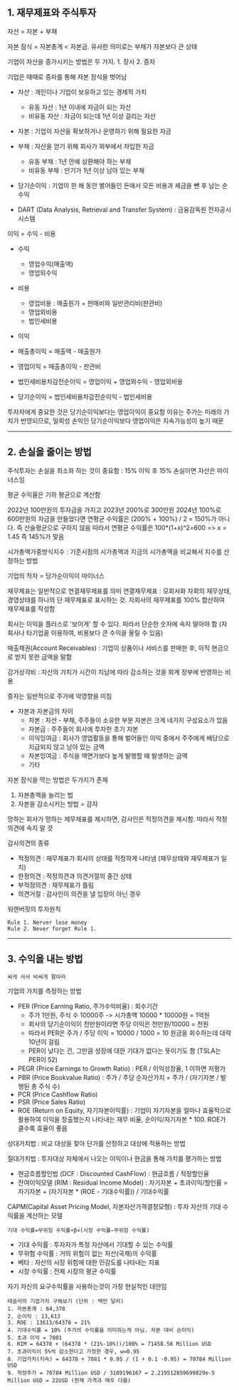 ## 1. 재무제표와 주식투자

자산 = 자본 + 부채

자본 잠식 = 자본총계 < 자본금. 유사한 의미로는 부채가 자본보다 큰 상태

기업이 자산을 증가시키는 방법은 두 가지. 1. 장사 2. 증자

기업은 때때로 증자를 통해 자본 잠식을 벗어남

- 자산 : 개인이나 기업이 보유하고 있는 경제적 가치
  - 유동 자산 : 1년 이내에 자금이 되는 자산
  - 비유동 자산 : 자금이 되는데 1년 이상 걸리는 자산

- 자본 : 기업이 자산을 확보하거나 운영하기 위해 필요한 자금

- 부채 : 자산을 얻기 위해 회사가 외부에서 차입한 자금
  - 유동 부채 : 1년 안에 상환해야 하는 부채
  - 비유동 부채 : 만기가 1년 이상 남아 있는 부채

- 당기순이익 : 기업이 한 해 동안 벌어들인 돈에서 모든 비용과 세금을 뺀 후 남는 순수익

- DART (Data Analysis, Retrieval and Transfer System) : 금융감독원 전자공시시스템

이익 = 수익 - 비용

- 수익
  - 영업수익(매출액)
  - 영업외수익

- 비용
  - 영업비용 : 매출원가 + 판매비와 일반관리비(판관비)
  - 영업외비용
  - 법인세비용

 - 이익
  - 매출총이익 = 매출액 - 매출원가
  - 영업이익 = 매출총이익 - 판관비
  - 법인세비용차감전순이익 = 영업이익 + 영업외수익 - 영업외비용
  - 당기순이익 = 법인세비용차감전순이익 - 법인세비용

투자자에게 중요한 것은 당기순이익보다는 영업이익이 중요함 이유는 주가는 미래의 가치가 반영되므로, 일회성 손익인 당기순이익보다 영업이익은 지속가능성이 높기 때문
 
---

## 2. 손실을 줄이는 방법

주식투자는 손실을 최소화 하는 것이 중요함 : 15% 이익 후 15% 손실이면 자산은 마이너스임

평균 수익율은 기하 평균으로 계산함

2022년 100만원의 투자금을 가지고 2023년 200%로 300만원 2024년 100%로 600만원의 자금을 만들었다면
연평균 수익률은 (200% + 100%) / 2 = 150%가 아니다. 즉 산술평균으로 구하지 않음
따라서 연평균 수익률은 100*(1+x)^2=600 => x = 1.45 즉 145%가 맞음

시가총액가중방식지수 : 기준시점의 시가총액과 지금의 시가총액을 비교해서 지수를 산정하는 방법

기업의 적자 = 당가순이익이 마이너스

재무제표는 일반적으로 연결재무제표를 의미
연결재무제표 : 모회사화 자회의 재무상태, 경영상태를 하나의 단 재무제표로 표시하는 것. 자회사의 재무제표를 100% 합산하여 재무제표를 작성함

회사는 이익을 플러스로 '보이게' 할 수 있다. 따라서 단순한 숫자에 속지 말아야 함
(자회사나 타기업을 이용하여, 비용보다 큰 수익을 올릴 수 있음)

매출채권(Account Receivables) : 기업이 상품이나 서비스를 판매한 후, 아직 현금으로 받지 못한 금액을 말함

감가상각비 : 자산의 가치가 시간이 지남에 따라 감소하는 것을 회계 장부에 반영하는 비용

증자는 일반적으로 주가에 악영향을 미침

- 자본과 자본금의 차이
  - 자본 : 자산 - 부채, 주주들이 소유한 부분 자본은 크게 네가지 구성요소가 있음
   - 자본금 : 주주들이 회사에 투자한 초기 자본
   - 이익잉여금 : 회사가 영업활동을 통해 벌어들인 이익 중에서 주주에게 배당으로 지급되지 않고 남아 있는 금액
   - 자본잉여금 : 주식을 액면가보다 높게 발행할 때 발생하는 금액
   - 기타
 
자본 잠식을 막는 방법은 두가지가 존재
  1. 자본총액을 늘리는 법
  2. 자본을 감소시키는 방법 = 감자

망하는 회사가 망하는 제무제표를 제시하면, 감사인은 적정의견을 제시함. 따라서 적정의견에 속지 말 것

감사의견의 종류
 - 적정의견 : 재무제표가 회사의 상태를 적정하게 나타냄 (재무상태와 재무제표가 일치)
 - 한정의견 : 적정의견과 의견거절의 중간 상태
 - 부적정의견 : 재무제표가 틀림
 - 의견거절 : 감사인이 의견을 낼 입장이 아닌 경우

워렌버핏의 투자원칙
```
Rule 1. Nerver lose money
Rule 2. Never forget Rule 1.
```


---

## 3. 수익을 내는 방법

```
싸게 사서 비싸게 팔아라
```

기업의 가치를 측정하는 방법
 - PER (Price Earning Ratio, 주가수익비율) : 회수기간
   - 주가 1만원, 주식 수 10000주 -> 시가총액 10000 * 10000원 = 1억원
   - 회사의 당기순이익이 천만원이라면 주당 이익은 천만원/10000 = 천원
   - 따라서 PER은 주가 / 주당 이익 = 10000 / 1000 = 10 원금을 회수하는데 대략 10년이 걸림 
   - PER이 낮다는 건, 그만큼 성장에 대한 기대가 없다는 뜻이기도 함 (TSLA는 PER이 52)
 - PEGR (Price Earnings to Growth Ratio) : PER / 이익성장율, 1 이하면 저평가
 - PBR (Price Bookvalue Ratio) : 주가 / 주당 순자산가치 = 주가 / (자기자본 / 발행된 총 주식 수)
 - PCR (Price Cashflow Ratio)
 - PSR (Price Sales Ratio)
 - ROE (Return on Equity, 자기자본이익률) : 기업이 자기자본을 얼마나 효율적으로 활용하여 이익을 창출했는지 나타내는 재무 비율, 순이익/자기자본 * 100. ROE가 클수록 효율이 좋음
   
상대가치법 : 비교 대상을 찾아 단가를 산정하고 대상에 적용하는 방법

절대가치법 : 투자대상 자체에서 나오는 이익이나 현금을 통해 가치를 평가하는 방법
 - 현금흐름할인법 (DCF : Discounted CashFlow) : 현금흐름 / 적정할인율
 - 잔여이익모댈 (RIM : Residual Income Model) : 자기자본 + 초과이익/할인윯 = 자기자본 + (자기자본 * (ROE - 기대수익률)) / 기대수익률


CAPM(Capital Asset Pricing Model, 자본자산가격결정모형) : 투자 자산의 기대 수익률을 계산하는 모델

```
기대 수익률=무위험 수익률+β×(시장 수익률−무위험 수익률)
```
 - 기대 수익률 : 투자자가 특정 자산에서 기대할 수 있는 수익률
 - 무위험 수익률 : 거의 위험이 없는 자산(국채)의 수익률
 - 베타 : 자산의 시장 위험에 대한 민감도를 나타내는 지표
 - 시장 수익률 : 전체 시장의 평균 수익률

자기 자신의 요구수익률을 사용하는것이 가장 현실적인 대안임

```
테슬라의 기업가치 구해보기 (단위 : 백만 달러)
1. 자본총계 : 64,378
2. 순이익 : 13,613
3. ROE : 13613/64378 = 21%
4. 기대수익률 = 10% (주가의 수익률을 의미하는게 아님. 자본 대비 순이익)
5. 초과 이익 = 7081
6. RIM = 64378 + (64378 * (21%-10%))/100% = 71458.58 Million USD
7. 초과이익이 5%씩 감소한다고 가정한 경우, w=0.95
8. 기업가치(지속) = 64378 + 7081 * 0.95 / (1 + 0.1 -0.95) = 70784 Million USD
9. 적정주가 = 70784 Million USD / 3189196167 = 2.219512859699829e-5 Million USD = 22USD (현재 가격과 매우 다름)
```

